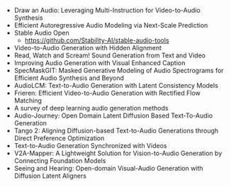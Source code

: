 - Draw an Audio: Leveraging Multi-Instruction for Video-to-Audio Synthesis
- Efficient Autoregressive Audio Modeling via Next-Scale Prediction
- Stable Audio Open
  - https://github.com/Stability-AI/stable-audio-tools
- Video-to-Audio Generation with Hidden Alignment
- Read, Watch and Scream! Sound Generation from Text and Video
- Improving Audio Generation with Visual Enhanced Caption
- SpecMaskGIT: Masked Generative Modeling of Audio Spectrograms for Efficient Audio Synthesis and Beyond
- AudioLCM: Text-to-Audio Generation with Latent Consistency Models
- Frieren: Efficient Video-to-Audio Generation with Rectified Flow Matching
- A survey of deep learning audio generation methods
- Audio-Journey: Open Domain Latent Diffusion Based Text-To-Audio Generation
- Tango 2: Aligning Diffusion-based Text-to-Audio Generations through Direct Preference Optimization
- Text-to-Audio Generation Synchronized with Videos
- V2A-Mapper: A Lightweight Solution for Vision-to-Audio Generation by Connecting Foundation Models
- Seeing and Hearing: Open-domain Visual-Audio Generation with Diffusion Latent Aligners
